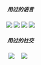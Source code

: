 <!-- <div align="center">
  <img src="https://count.getloli.com/get/@tomygin.github.readme" alt="主页访问数量">
</div> -->

<!-- ### 本人使用过的语言 -->

<div align="center">
  <h5>用过的语言</h5>
  <img src="https://img.shields.io/badge/GO-1.20-blue" />
  <img src="https://img.shields.io/badge/C-89-lightgrey" />
  <img src="https://img.shields.io/badge/Lua-5.1-9cf" />
  <img src="https://img.shields.io/badge/Python-3.10---" />
</div>

<!-- <div align="center">
  <img alt="VSCode" src="https://i.giphy.com/media/IdyAQJVN2kVPNUrojM/200.webp" width="100" title="vscode">
  <img alt="github" src="https://i.giphy.com/media/KzJkzjggfGN5Py6nkT/200.webp" width="100" title="github">
</div> -->


<!-- 个人资料徽标 -->
<div align="center">
  <h5>用过的社交</h5>
  <a href="https://twitter.com/Tomy_Gin/"><img
      src="https://img.shields.io/badge/twitter-%E6%8E%A8%E7%89%B9-blue"></a>&emsp;
  <a href="https://space.bilibili.com/1694214935/"><img
      src="https://img.shields.io/badge/bilibili-B%E7%AB%99-ff69b4"></a>&emsp;
</div>
